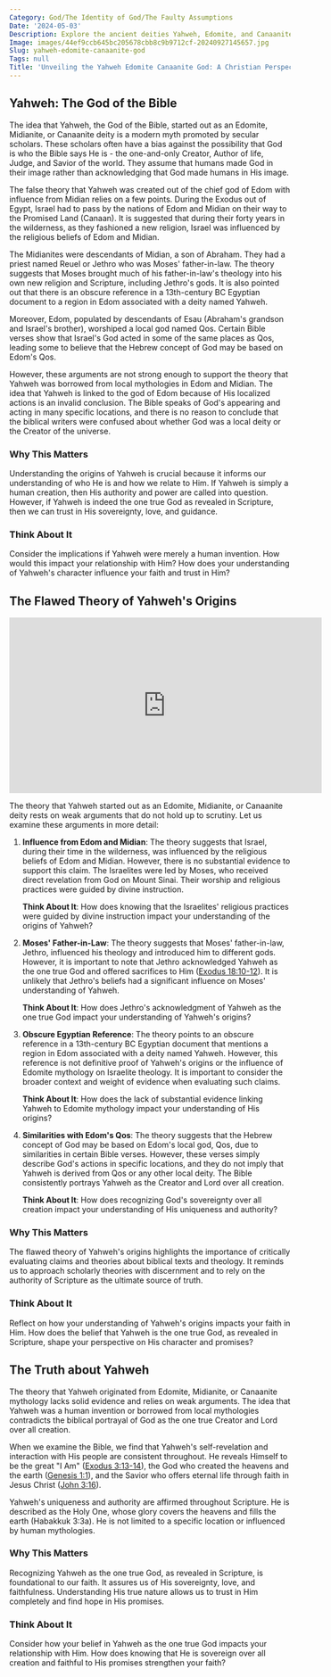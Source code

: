 ```yaml
---
Category: God/The Identity of God/The Faulty Assumptions
Date: '2024-05-03'
Description: Explore the ancient deities Yahweh, Edomite, and Canaanite gods in this insightful article delving into their significance and connections in religious history.
Image: images/44ef9ccb645bc205678cbb8c9b9712cf-20240927145657.jpg
Slug: yahweh-edomite-canaanite-god
Tags: null
Title: 'Unveiling the Yahweh Edomite Canaanite God: A Christian Perspective'
---
```


## Yahweh: The God of the Bible

The idea that Yahweh, the God of the Bible, started out as an Edomite, Midianite, or Canaanite deity is a modern myth promoted by secular scholars. These scholars often have a bias against the possibility that God is who the Bible says He is - the one-and-only Creator, Author of life, Judge, and Savior of the world. They assume that humans made God in their image rather than acknowledging that God made humans in His image.

The false theory that Yahweh was created out of the chief god of Edom with influence from Midian relies on a few points. During the Exodus out of Egypt, Israel had to pass by the nations of Edom and Midian on their way to the Promised Land (Canaan). It is suggested that during their forty years in the wilderness, as they fashioned a new religion, Israel was influenced by the religious beliefs of Edom and Midian.

The Midianites were descendants of Midian, a son of Abraham. They had a priest named Reuel or Jethro who was Moses' father-in-law. The theory suggests that Moses brought much of his father-in-law's theology into his own new religion and Scripture, including Jethro's gods. It is also pointed out that there is an obscure reference in a 13th-century BC Egyptian document to a region in Edom associated with a deity named Yahweh.

Moreover, Edom, populated by descendants of Esau (Abraham's grandson and Israel's brother), worshiped a local god named Qos. Certain Bible verses show that Israel's God acted in some of the same places as Qos, leading some to believe that the Hebrew concept of God may be based on Edom's Qos.

However, these arguments are not strong enough to support the theory that Yahweh was borrowed from local mythologies in Edom and Midian. The idea that Yahweh is linked to the god of Edom because of His localized actions is an invalid conclusion. The Bible speaks of God's appearing and acting in many specific locations, and there is no reason to conclude that the biblical writers were confused about whether God was a local deity or the Creator of the universe.

### Why This Matters

Understanding the origins of Yahweh is crucial because it informs our understanding of who He is and how we relate to Him. If Yahweh is simply a human creation, then His authority and power are called into question. However, if Yahweh is indeed the one true God as revealed in Scripture, then we can trust in His sovereignty, love, and guidance.

### Think About It

Consider the implications if Yahweh were merely a human invention. How would this impact your relationship with Him? How does your understanding of Yahweh's character influence your faith and trust in Him?

## The Flawed Theory of Yahweh's Origins


<iframe width="560" height="315" src="https://www.youtube.com/embed/mdKst8zeh-U" frameborder="0" allow="autoplay; encrypted-media" allowfullscreen></iframe>


The theory that Yahweh started out as an Edomite, Midianite, or Canaanite deity rests on weak arguments that do not hold up to scrutiny. Let us examine these arguments in more detail:

1. **Influence from Edom and Midian**: The theory suggests that Israel, during their time in the wilderness, was influenced by the religious beliefs of Edom and Midian. However, there is no substantial evidence to support this claim. The Israelites were led by Moses, who received direct revelation from God on Mount Sinai. Their worship and religious practices were guided by divine instruction.

   **Think About It**: How does knowing that the Israelites' religious practices were guided by divine instruction impact your understanding of the origins of Yahweh?

2. **Moses' Father-in-Law**: The theory suggests that Moses' father-in-law, Jethro, influenced his theology and introduced him to different gods. However, it is important to note that Jethro acknowledged Yahweh as the one true God and offered sacrifices to Him ([Exodus 18:10-12](https://www.bibleref.com/Exodus/18/Exodus-18-10.html)). It is unlikely that Jethro's beliefs had a significant influence on Moses' understanding of Yahweh.

   **Think About It**: How does Jethro's acknowledgment of Yahweh as the one true God impact your understanding of Yahweh's origins?

3. **Obscure Egyptian Reference**: The theory points to an obscure reference in a 13th-century BC Egyptian document that mentions a region in Edom associated with a deity named Yahweh. However, this reference is not definitive proof of Yahweh's origins or the influence of Edomite mythology on Israelite theology. It is important to consider the broader context and weight of evidence when evaluating such claims.

   **Think About It**: How does the lack of substantial evidence linking Yahweh to Edomite mythology impact your understanding of His origins?

4. **Similarities with Edom's Qos**: The theory suggests that the Hebrew concept of God may be based on Edom's local god, Qos, due to similarities in certain Bible verses. However, these verses simply describe God's actions in specific locations, and they do not imply that Yahweh is derived from Qos or any other local deity. The Bible consistently portrays Yahweh as the Creator and Lord over all creation.

   **Think About It**: How does recognizing God's sovereignty over all creation impact your understanding of His uniqueness and authority?

### Why This Matters

The flawed theory of Yahweh's origins highlights the importance of critically evaluating claims and theories about biblical texts and theology. It reminds us to approach scholarly theories with discernment and to rely on the authority of Scripture as the ultimate source of truth.

### Think About It

Reflect on how your understanding of Yahweh's origins impacts your faith in Him. How does the belief that Yahweh is the one true God, as revealed in Scripture, shape your perspective on His character and promises?

## The Truth about Yahweh

The theory that Yahweh originated from Edomite, Midianite, or Canaanite mythology lacks solid evidence and relies on weak arguments. The idea that Yahweh was a human invention or borrowed from local mythologies contradicts the biblical portrayal of God as the one true Creator and Lord over all creation.

When we examine the Bible, we find that Yahweh's self-revelation and interaction with His people are consistent throughout. He reveals Himself to be the great "I Am" ([Exodus 3:13-14](https://www.bibleref.com/Exodus/3/Exodus-3-13.html)), the God who created the heavens and the earth ([Genesis 1:1](https://www.bibleref.com/Genesis/1/Genesis-1-1.html)), and the Savior who offers eternal life through faith in Jesus Christ ([John 3:16](https://www.bibleref.com/John/3/John-3-16.html)).

Yahweh's uniqueness and authority are affirmed throughout Scripture. He is described as the Holy One, whose glory covers the heavens and fills the earth (Habakkuk 3:3a). He is not limited to a specific location or influenced by human mythologies.

### Why This Matters

Recognizing Yahweh as the one true God, as revealed in Scripture, is foundational to our faith. It assures us of His sovereignty, love, and faithfulness. Understanding His true nature allows us to trust in Him completely and find hope in His promises.

### Think About It

Consider how your belief in Yahweh as the one true God impacts your relationship with Him. How does knowing that He is sovereign over all creation and faithful to His promises strengthen your faith?
